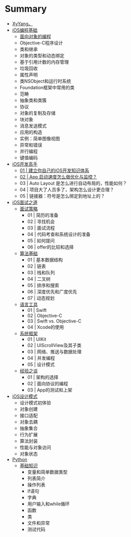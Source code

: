 # Summary

* [XyYang。](README.md)
* [iOS编程基础](iosbian-cheng-ji-chu.md)
  * [面向对象的编程](iosbian-cheng-ji-chu/mian-xiang-dui-xiang-de-bian-cheng.md)
  * Objective-C程序设计
  * 类和继承
  * 对象的类型和动态绑定
  * 基于引用计数的内存管理
  * 垃圾回收
  * 属性声明
  * 类NSObject和运行时系统
  * Foundation框架中常用的类
  * 范畴
  * 抽象类和类簇
  * 协议
  * 对象的复制及存储
  * 块对象
  * 消息发送模式
  * 应用的构造
  * 实例：简单图像视图
  * 异常和错误
  * 并行编程
  * 键值编码
* [iOS开发高手](ioskai-fa-gao-shou.md)
  * [01 \| 建立你自己的iOS开发知识体系](ioskai-fa-gao-shou/01-jian-lini-zi-ji-de-ios-kai-fa-zhi-shi-ti-xi.md)
  * [02 \| App 启动速度怎么做优化与监控？](ioskai-fa-gao-shou/02-app-qi-dong-su-du-zen-yao-zuo-you-hua-yu-jian-kong-ff1f.md)
  * 03 \| Auto Layout 是怎么进行自动布局的，性能如何？
  * 04 \| 项目大了人员多了，架构怎么设计更合理？
  * 05 \| 链接器：符号是怎么绑定到地址上的？
* [iOS面试之道](iosmian-shi-zhi-dao.md)
  * [面试策略](iosmian-shi-zhi-dao/mian-shi-ce-lve.md)
    * 01 \| 简历的准备
    * 02 \| 寻找机会
    * 03 \| 面试流程
    * 04 \| 代码考查和系统设计的准备
    * 05 \| 如何提问
    * 06 \| offer的比较和选择
  * [算法基础](iosmian-shi-zhi-dao/suan-fa-ji-chu.md)
    * 01 \| 基本数据结构
    * 02 \| 链表
    * 03 \| 栈和队列
    * 04 \| 二叉树
    * 05 \| 排序和搜索
    * 06 \| 深度优先和广度优先
    * 07 \| 动态规划
  * [语言工具](iosmian-shi-zhi-dao/yu-yan-gong-ju.md)
    * 01 \| Swift
    * 02 \| Objective-C
    * 03 \| Swift vs. Objective-C
    * 04 \| Xcode的使用
  * [系统框架](iosmian-shi-zhi-dao/xi-tong-kuang-jia.md)
    * 01 \| UIKit
    * 02 \| UIScrollView及其子类
    * 03 \| 网络、推送与数据处理
    * 04 \| 并发编程
    * 05 \| 设计模式
  * [经验之谈](iosmian-shi-zhi-dao/jing-yan-zhi-tan.md)
    * 01 \| 架构的选择
    * 02 \| 面向协议的编程
    * 03 \| App的测试和上架
* [iOS设计模式](iosshe-ji-mo-shi.md)
  * 设计模式初体验
  * 对象创建
  * 接口适配
  * 对象去耦
  * 抽象集合
  * 行为扩展
  * 算法封装
  * 性能与对象访问
  * 对象状态
* [Python](python.md)
  * [基础知识](python/ji-chu-zhi-shi.md)
    * 变量和简单数据类型
    * 列表简介
    * 操作列表
    * if语句
    * 字典
    * 用户输入和while循环
    * 函数
    * 类
    * 文件和异常
    * 测试代码

